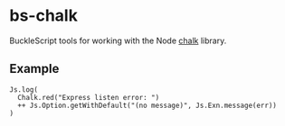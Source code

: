 # bs-chalk

BuckleScript tools for working with the Node [chalk](https://www.npmjs.com/package/chalk) library.

## Example

```reason
Js.log(
  Chalk.red("Express listen error: ")
  ++ Js.Option.getWithDefault("(no message)", Js.Exn.message(err))
)
```
